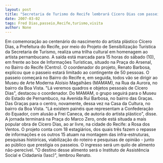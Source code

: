 ```yaml
---
layout: post
title: "Secretaria de Turismo do Recife lembrará Cícero Dias com passeio e visita a museus"
date: 2007-03-02
tags: Fred Dias,passeio,Recife,turismo,visita
author: None
---
```

Em comemoração ao centenário do nascimento do artista plástico Cícero Dias, a Prefeitura do Recife, por meio do Projeto de Sensibilização Turística da Secretaria de Turismo, realiza uma trilha cultural em homenagem ao artista pernambucano. 
A saída está marcada para 15 horas do sábado (10), em frente ao box de Informações Turísticas, situado na Praça do Arsenal, no Bairro do Recife (Centro). 
O coordenador do projeto, Renato Barbosa, explicou que o passeio estará limitado ao contingente de 50 pessoas. 
O passeio começará no Bairro do Recife e, em seguida, todos vão se dirigir ao Museu de Arte Moderna Aloísio Magalhães (MAMAM), na Rua da Aurora, no bairro da Boa Vista. 
\"Lá veremos quadros e objetos pessoais de Cícero Dias\", destacou o coordenador. 
Do MAMAM, o grupo seguirá para o Museu do Estado de Pernambuco, na Avenida Rui Barbosa, no bairro das Graças. 
Das Graças para o centro, novamente, dessa vez na Casa da Cultura, no bairro da Boa Vista. 
\"Lá existem painéis que representam a Confederação do Equador, com alusão a Frei Caneca, de autoria do artista plástico\", disse. 
A jornada terminará na Praça do Marco Zero, onde está situada a mais popular obra de Cícero Dias, ao ar livre, na cidade do Recife: a Rosa dos Ventos. 
O projeto conta com 18 estagiários, dos quais três fazem o repasse de informações e os outros 15 atuam na montagem das infra-estruturas, pesquisas históricas, viabilização do roteiro e pesquisas de opinião - junto ao público que prestigia os passeios.
O ingresso será um quilo de alimento não-perecível. \"O destino desse alimento será o Instituto de Assistência Social e Cidadania (Iasc)\", lembrou Renato. 